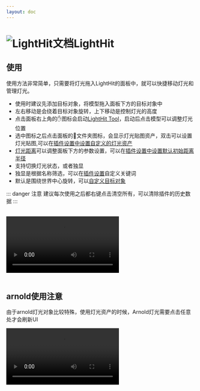 ```yaml
---
layout: doc
---
```

# <span class="h1-icon"><img src="/img/LightHit.webp" alt="LightHit文档"></span>LightHit

## 使用
使用方法非常简单，只需要将灯光拖入LightHit的面板中，就可以快捷移动灯光和管理灯光。  
- 使用时建议先添加目标对象，将模型拖入面板下方的目标对象中
- 左右移动是会绕着目标对象旋转，上下移动是控制灯光的高度
- 点击面板右上角的✋图标会启动[LightHit Tool](03-lighthit-setting#_8-lighthit-tool)，启动后点击模型可以调整灯光位置
- 选中图标之后点击面板的📁文件夹图标，会显示灯光贴图资产，双击可以设置灯光贴图,可以在[插件设置中设置自定义的灯光资产](03-lighthit-setting#_10-设置菜单)
- [灯光距离](03-lighthit-setting#_5-灯光距离)可以调整面板下方的参数设置，可以在[插件设置中设置默认初始距离半径](03-lighthit-setting#_10-设置菜单)
- 支持切换灯光状态，或者独显
- 独显是根据名称筛选，可以在[插件设置](03-lighthit-setting#_10-设置菜单)自定义关键词
- 默认是围绕世界中心旋转，可以[自定义目标对象](03-lighthit-setting#_6-设置目标对象)

::: danger 注意
建议每次使用之后都右键点击清空所有，可以清除插件的历史数据
:::


<br />


<video controls>
  <source src="/img/lighthit_v2_tutorial.webm" type="video/webm">
</video>

<br />
<br />

## arnold使用注意
由于arnold灯光对象比较特殊，使用灯光资产的时候，Arnold灯光需要点击任意处才会刷新UI


<video controls>
  <source src="/img/arnold_mesh_light_setting_demo.webm" type="video/webm">
</video>



<br />

<!-- ## 视频教程
<br />

<div style="position: relative; padding: 30% 45%;">
<iframe style="position: absolute; width: 100%; height: 100%; left: 0; top: 0;" src="//player.bilibili.com/player.html?isOutside=true&aid=1255854226&bvid=BV1bJ4m1u7JX&cid=1587107811&p=1&autoplay=0"  scrolling="no" border="0" frameborder="no" framespacing="0" allowfullscreen="true"></iframe>
</div> -->

